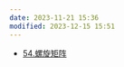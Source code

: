 ```yaml
---
date: 2023-11-21 15:36
modified: 2023-12-15 15:51
---
```


- [54.螺旋矩阵](https://leetcode.cn/problems/spiral-matrix/)
